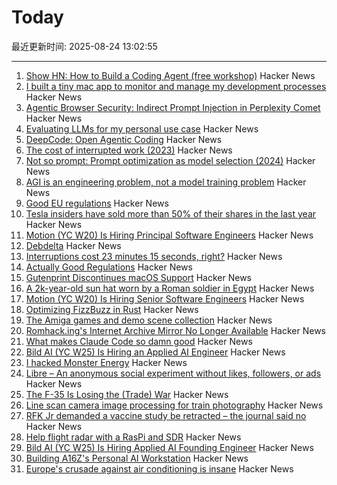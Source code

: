 # Today

最近更新时间: 2025-08-24 13:02:55

--- 
1. [Show HN: How to Build a Coding Agent (free workshop)](https://ghuntley.com/agent/) Hacker News
2. [I built a tiny mac app to monitor and manage my development processes](https://github.com/kagehq/port-kill) Hacker News
3. [Agentic Browser Security: Indirect Prompt Injection in Perplexity Comet](https://brave.com/blog/comet-prompt-injection/) Hacker News
4. [Evaluating LLMs for my personal use case](https://darkcoding.net/software/personal-ai-evals-aug-2025/) Hacker News
5. [DeepCode: Open Agentic Coding](https://github.com/HKUDS/DeepCode) Hacker News
6. [The cost of interrupted work (2023)](https://blog.oberien.de/2023/11/05/23-minutes-15-seconds.html) Hacker News
7. [Not so prompt: Prompt optimization as model selection (2024)](https://www.gojiberries.io/not-so-prompt-prompt-optimization-as-model-selection/) Hacker News
8. [AGI is an engineering problem, not a model training problem](https://www.vincirufus.com/posts/agi-is-engineering-problem/) Hacker News
9. [Good EU regulations](https://www.actuallygoodregulations.eu/) Hacker News
10. [Tesla insiders have sold more than 50% of their shares in the last year](https://electrek.co/2025/08/18/tesla-tsla-insiders-have-sold-more-than-50-of-their-shares-in-the-last-year/) Hacker News
11. [Motion (YC W20) Is Hiring Principal Software Engineers](https://jobs.ashbyhq.com/motion/7355e80d-dab2-4ba1-89cc-a0197e08a83c?utm_source=hn) Hacker News
12. [Debdelta](https://debdelta.debian.net/) Hacker News
13. [Interruptions cost 23 minutes 15 seconds, right?](https://blog.oberien.de/2023/11/05/23-minutes-15-seconds.html) Hacker News
14. [Actually Good Regulations](https://www.actuallygoodregulations.eu/) Hacker News
15. [Gutenprint Discontinues macOS Support](https://gimp-print.sourceforge.io/p_FAQ_OS_X.php) Hacker News
16. [A 2k-year-old sun hat worn by a Roman soldier in Egypt](https://www.smithsonianmag.com/smart-news/a-2000-year-old-sun-hat-worn-by-a-roman-soldier-in-egypt-goes-on-view-after-a-century-in-storage-180987192/) Hacker News
17. [Motion (YC W20) Is Hiring Senior Software Engineers](https://jobs.ashbyhq.com/motion/7355e80d-dab2-4ba1-89cc-a0197e08a83c?utm_source=hn) Hacker News
18. [Optimizing FizzBuzz in Rust](https://github.com/nrposner/fizzcrate) Hacker News
19. [The Amiga games and demo scene collection](https://amiga.vision/) Hacker News
20. [Romhack.ing's Internet Archive Mirror No Longer Available](https://romhack.ing/database/news/entry/DW8BKnRHSEqaGDwXTiKjMw) Hacker News
21. [What makes Claude Code so damn good](https://minusx.ai/blog/decoding-claude-code/) Hacker News
22. [Bild AI (YC W25) Is Hiring an Applied AI Engineer](https://www.workatastartup.com/jobs/75647) Hacker News
23. [I hacked Monster Energy](https://bobdahacker.com/blog/monster-energy) Hacker News
24. [Libre – An anonymous social experiment without likes, followers, or ads](https://libreantisocial.com) Hacker News
25. [The F-35 Is Losing the (Trade) War](https://www.jalopnik.com/1945910/f-35-fighter-jet-losing-trade-war/) Hacker News
26. [Line scan camera image processing for train photography](https://daniel.lawrence.lu/blog/y2025m09d21/) Hacker News
27. [RFK Jr demanded a vaccine study be retracted – the journal said no](https://www.nature.com/articles/d41586-025-02682-9) Hacker News
28. [Help flight radar with a RasPi and SDR](https://www.flightradar24.com/build-your-own) Hacker News
29. [Bild AI (YC W25) Is Hiring Applied AI Founding Engineer](https://www.workatastartup.com/jobs/75647) Hacker News
30. [Building A16Z's Personal AI Workstation](https://a16z.com/building-a16zs-personal-ai-workstation-with-four-nvidia-rtx-6000-pro-blackwell-max-q-gpus/) Hacker News
31. [Europe's crusade against air conditioning is insane](https://www.noahpinion.blog/p/europes-crusade-against-air-conditioning) Hacker News
